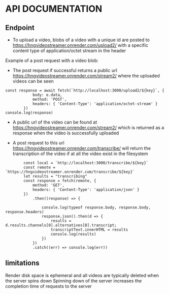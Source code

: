 # API DOCUMENTATION

## Endpoint

- To upload a video, blobs of a video with a unique id are posted to https://hngvideostreamer.onrender.com/upload2/<unique id of video> with a specific content type of application/octet stream in the header

Example of a post request with a video blob:

- The post request if successful returns a public url https://hngvideostreamer.onrender.com/stream2/<unique id of video> where the uploaded videos can be seen
```
const response = await fetch(`http://localhost:3000/upload2/${key}`, {
            body: e.data,
            method: 'POST',
            headers: { 'Content-Type': 'application/octet-stream' }
        })
console.log(response)
```
- A public url of the video can be found at https://hngvideostreamer.onrender.com/stream2/<unique id of video> which is returned as a response when the video is successfully uploaded

- A post request to this url https://hngvideostreamer.onrender.com/transcribe/<unique id of video> will return the transcription of the video if at all the video exist in the filesystem
```
		const local = `http://localhost:3000/transcribe/${key}`
		const remote = `https://hngvideostreamer.onrender.com/transcribe/${key}`
		let results = "transcribing"
		const response = fetch(remote, {
			method: 'GET',
			headers: { 'Content-Type': 'application/json' }
		})
			.then((response) => {
				
				console.log(typeof response.body, response.body, response.headers)
				response.json().then(d => {
					results = d.results.channels[0].alternatives[0].transcript;
					transcriptText.innerHTML = results
					console.log(results)
				})
			})
			.catch((err) => console.log(err))
```

## limitations
Render disk space is ephemeral and all videos are typically deleted when the server spins down
Spinning down of the server increases the completion time of requests to the server
